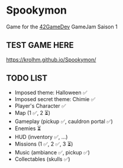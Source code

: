# Spookymon

Game for the [42GameDev](https://42gamedev.fr) GameJam Saison 1

## TEST GAME HERE

https://krolhm.github.io/Spookymon/

## TODO LIST

- Imposed theme: Halloween ✅
- Imposed secret theme: Chimie ✅
- Player's Character ✅
- Map (1 ✅, 2 ⏳)
- Gameplay (pickup ✅, cauldron portal ✅)
- Enemies ⏳
- HUD (inventory ✅, ...)
- Missions (1 ✅, 2 ✅, 3 ⏳)
- Music (ambiance ✅, pickup ✅)
- Collectables (skulls ✅)
